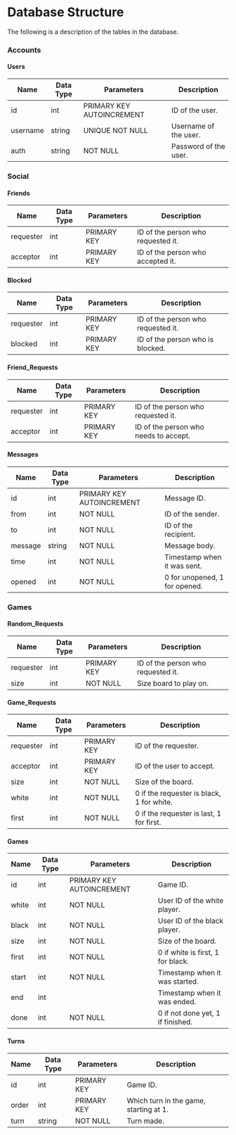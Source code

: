 Database Structure
==================

The following is a description of the tables in the database.

### Accounts

#### Users

| Name      | Data Type | Parameters                | Description                               |
|-----------|-----------|---------------------------|-------------------------------------------|
| id        | int       | PRIMARY KEY AUTOINCREMENT | ID of the user.                           |
| username  | string    | UNIQUE NOT NULL           | Username of the user.                     |
| auth      | string    | NOT NULL                  | Password of the user.                     |

### Social

#### Friends

| Name      | Data Type | Parameters                | Description                               |
|-----------|-----------|---------------------------|-------------------------------------------|
| requester | int       | PRIMARY KEY               | ID of the person who requested it.        |
| acceptor  | int       | PRIMARY KEY               | ID of the person who accepted it.         |

#### Blocked

| Name      | Data Type | Parameters                | Description                               |
|-----------|-----------|---------------------------|-------------------------------------------|
| requester | int       | PRIMARY KEY               | ID of the person who requested it.        |
| blocked   | int       | PRIMARY KEY               | ID of the person who is blocked.          |

#### Friend\_Requests

| Name      | Data Type | Parameters                | Description                               |
|-----------|-----------|---------------------------|-------------------------------------------|
| requester | int       | PRIMARY KEY               | ID of the person who requested it.        |
| acceptor  | int       | PRIMARY KEY               | ID of the person who needs to accept.     |

#### Messages

| Name      | Data Type | Parameters                | Description                               |
|-----------|-----------|---------------------------|-------------------------------------------|
| id        | int       | PRIMARY KEY AUTOINCREMENT | Message ID.                               |
| from      | int       | NOT NULL                  | ID of the sender.                         |
| to        | int       | NOT NULL                  | ID of the recipient.                      |
| message   | string    | NOT NULL                  | Message body.                             |
| time      | int       | NOT NULL                  | Timestamp when it was sent.               |
| opened    | int       | NOT NULL                  | 0 for unopened, 1 for opened.             |

### Games

#### Random\_Requests

| Name      | Data Type | Parameters                | Description                               |
|-----------|-----------|---------------------------|-------------------------------------------|
| requester | int       | PRIMARY KEY               | ID of the person who requested it.        |
| size      | int       | NOT NULL                  | Size board to play on.                    |

#### Game\_Requests

| Name      | Data Type | Parameters                | Description                               |
|-----------|-----------|---------------------------|-------------------------------------------|
| requester | int       | PRIMARY KEY               | ID of the requester.                      |
| acceptor  | int       | PRIMARY KEY               | ID of the user to accept.                 |
| size      | int       | NOT NULL                  | Size of the board.                        |
| white     | int       | NOT NULL                  | 0 if the requester is black, 1 for white. |
| first     | int       | NOT NULL                  | 0 if the requester is last, 1 for first.  |

#### Games

| Name      | Data Type | Parameters                | Description                               |
|-----------|-----------|---------------------------|-------------------------------------------|
| id        | int       | PRIMARY KEY AUTOINCREMENT | Game ID.                                  |
| white     | int       | NOT NULL                  | User ID of the white player.              |
| black     | int       | NOT NULL                  | User ID of the black player.              |
| size      | int       | NOT NULL                  | Size of the board.                        |
| first     | int       | NOT NULL                  | 0 if white is first, 1 for black.         |
| start     | int       | NOT NULL                  | Timestamp when it was started.            |
| end       | int       |                           | Timestamp when it was ended.              |
| done      | int       | NOT NULL                  | 0 if not done yet, 1 if finished.         |

#### Turns

| Name      | Data Type | Parameters                | Description                               |
|-----------|-----------|---------------------------|-------------------------------------------|
| id        | int       | PRIMARY KEY               | Game ID.                                  |
| order     | int       | PRIMARY KEY               | Which turn in the game, starting at 1.    |
| turn      | string    | NOT NULL                  | Turn made.                                |
